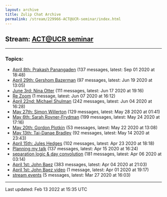 ```yaml
---
layout: archive
title: Zulip Chat Archive
permalink: /stream/229966-ACT@UCR-seminar/index.html
---
```


## Stream: [ACT@UCR seminar](https://mattecapu.github.io/ct-zulip-archive/stream/229966-ACT@UCR-seminar/index.html)
---

### Topics:

* [April 8th: Prakash Panangaden](topic/April.208th.3A.20Prakash.20Panangaden.html) (137 messages, latest: Sep 01 2020 at 18:48)
* [April 29th: Gershom Bazerman](topic/April.2029th.3A.20Gershom.20Bazerman.html) (97 messages, latest: Jun 19 2020 at 13:05)
* [June 3rd: Nina Otter](topic/June.203rd.3A.20Nina.20Otter.html) (111 messages, latest: Jun 17 2020 at 19:16)
* [Re Zoom](topic/Re.20Zoom.html) (1 message, latest: Jun 07 2020 at 16:12)
* [April 22nd: Michael Shulman](topic/April.2022nd.3A.20Michael.20Shulman.html) (242 messages, latest: Jun 04 2020 at 16:28)
* [May 27th: Simon Willerton](topic/May.2027th.3A.20Simon.20Willerton.html) (129 messages, latest: May 28 2020 at 01:41)
* [May 6th: Sarah Rovner-Frydman](topic/May.206th.3A.20Sarah.20Rovner-Frydman.html) (199 messages, latest: May 24 2020 at 17:16)
* [May 20th: Gordon Plotkin](topic/May.2020th.3A.20Gordon.20Plotkin.html) (53 messages, latest: May 22 2020 at 13:08)
* [May 13th: Tai-Danae Bradley](topic/May.2013th.3A.20Tai-Danae.20Bradley.html) (92 messages, latest: May 14 2020 at 23:43)
* [April 15th: Jules Hedges](topic/April.2015th.3A.20Jules.20Hedges.html) (102 messages, latest: Apr 23 2020 at 18:18)
* [Planning my talk](topic/Planning.20my.20talk.html) (137 messages, latest: Apr 15 2020 at 16:24)
* [separation logic & day convolution](topic/separation.20logic.20.26.20day.20convolution.html) (181 messages, latest: Apr 06 2020 at 03:14)
* [April 1st: John Baez](topic/April.201st.3A.20John.20Baez.html) (383 messages, latest: Apr 04 2020 at 21:03)
* [April 1st: John Baez video](topic/April.201st.3A.20John.20Baez.20video.html) (1 message, latest: Apr 01 2020 at 19:17)
* [stream events](topic/stream.20events.html) (5 messages, latest: Mar 27 2020 at 16:03)

<hr><p>Last updated: Feb 13 2022 at 15:35 UTC</p>